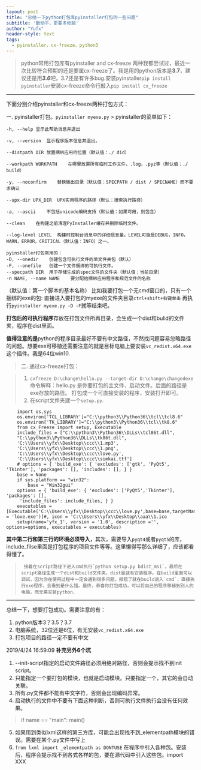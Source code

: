 ```yaml
---
layout: post
title: "总结一下python打包库pyinstaller打包的一些问题"
subtitle: '勤动手，更要多动脑'
author: "Yufx"
header-style: text
tags:
  - pyinstaller，cx-freeze，python3
---
```

> python常用打包库有pyinstaller and cx-freeze
> 两种我都尝试过，最近一次比较符合预期的还是要属cx-freeze了。我是用的python版本是**3.7**，建议还是用***3.6***吧，3.7还是有许多bug.安装pyinstaller`pip install pyinstaller`安装cx-freeze命令行敲入`pip install cx_freeze`

----------

下面分别介绍pyinstaller和cx-freeze两种打包方式：

一. pyinstaller打包。`pyinstaller myexe.py`
	> pyinstaller的菜单如下：

`-h, --help	显示此帮助消息并退出`

`-v, --version	显示程序版本信息并退出。`

`--distpath DIR	放置捆绑应用的位置（默认值：./ did）`

`--workpath WORKPATH	在哪里放置所有临时工作文件，.log，.pyz等（默认值：./ build）`

`-y, --noconfirm	替换输出目录（默认值：SPECPATH / dist / SPECNAME）而不要求确认`

`--upx-dir UPX_DIR	UPX实用程序的路径（默认：搜索执行路径）`

`-a, --ascii	不包括unicode编码支持（默认值：如果可用，则包含）`

`--clean	在构建之前清理PyInstaller缓存并删除临时文件。`

`--log-level LEVEL	构建时控制台消息中的详细信息量。LEVEL可能是DEBUG，INFO，WARN，ERROR，CRITICAL（默认值：INFO）之一。`

	pyinstaller打包常用的：
	-D, --onedir	创建包含可执行文件的单文件夹包（默认）
	-F, --onefile	创建一个文件捆绑的可执行文件。
	--specpath DIR	用于存储生成的spec文件的文件夹（默认值：当前目录）
	-n NAME, --name NAME	要分配给捆绑应用程序和规范文件的名称
（默认值：第一个脚本的基本名称）
	比如我要打包一个无cmd窗口的，只有一个捆绑的exe的包:
直接进入要打包的myexe的文件夹目录`ctrl+shift+右键单击`
再执行`pyinstaller myexe.py -D -F`就等结束吧。

**打包后的可执行程序**存放在打包文件所再目录，会生成一个dist和bulid的文件夹，程序在dist里面。

**值得注意的是**python的程序目录最好不要有中文路径，不然找问题容易忽略路径的问题。想要exe可移植还需要注意的就是目标电脑上要安装`vc_redist.x64.exe`这个插件。我是64位win10.


> 二. 通过cx-freeze打包： 

> 
> 1. `cxfreeze D:\change\hello.py --target-dir D:\change\changedexe` 命令解释：hello.py 是你要打包的主文件、启动文件。后面的路径是exe存放的路径。
> 打包成一个可直接安装的程序，安装打开即可。
> 2. 在script文件夹建一个`setup.py`.
> 	   	   
		import os,sys 
        os.environ['TCL_LIBRARY']="C:\\python3\\Python36\\tcl\\tcl8.6"
        os.environ['TK_LIBRARY']="C:\\python3\\Python36\\tcl\\tk8.6"
        from cx_Freeze import setup, Executable
        include_files = ["C:\\python3\\Python36\\DLLs\\tcl86t.dll",
		"C:\\python3\\Python36\\DLLs\\tk86t.dll",
		'C:\\Users\\yfx\\Desktop\\ccc\\1.mp3',
		'C:\\Users\\yfx\\Desktop\\ccc\\1.png',
		'C:\\Users\\yfx\\Desktop\\ccc\\love.py',
		'C:\\Users\\yfx\\Desktop\\ccc\\simkai.ttf']
        # options = { 'build_exe': { 'excludes': ['gtk', 'PyQt5', 'Tkinter'], 'packages': [], 'includes': [], } }  
        base = None
        if sys.platform == "win32":
            base = "Win32gui"
        options = { 'build_exe': { 'excludes': ['PyQt5','Tkinter'], 'packages': [],
		 'include_files': include_files, } }
        executables = [Executable('C:\\Users\\yfx\\Desktop\\ccc\\love.py',base=base,targetName = 'love.exe')]#, icon = 'C:\\Users\\yfx\\Desktop\\aaa\\1.ico
        setup(name='yfx_1', version = '1.0', description ='', options=options, executables = executables)
**其中第二行和第三行的环境必须导入**，其次，需要导入`pyqt4`或者`pyqt5`的库，include_filse里面是打包程序的项目文件等等。这里懒得写那么详细了，应该都看得懂了。

>      接着在script路径下进入cmd执行`python setup.py bdist_msi`，最后在script路径生成一个dist和build文件夹，dist里就有安装程序。在build里面可以调试，因为你在使用过程中一定会遇到很多问题。报错了就在build进入`cmd`，直接执行exe程序，会看到是什么错。最终，恭喜你打包成功，可以将自己的程序移植到别人的电脑，而无需安装python.

----------
总结一下，想要打包成功。需要注意的有：
1. python版本3？3.5？3.7
2. 电脑系统，32位还是6位，有无安装`vc_redist.x64.exe`
3. 打包项目的路径一定不要有中文


2019/4/24 16:59:09 
**补充另外6个坑**
1. --init-script指定的启动文件路径必须用绝对路径，否则会提示找不到init script。
2. 只能指定一个要打包的模块，也就是启动模块。只要指定一个，其它的会自动关联。
3. 所有.py文件都不能有中文字符，否则会出现编码异常。
4. 启动执行的文件中不要有下面这种判断，否则可执行文件执行会没有任何效果。
> 	if name == "main":
> 	main()
5. 如果用到类似lxml这样的第三方库，可能会出现找不到_elementpath模块的错误。需要在某个.py文件中写上
6. `from lxml import _elementpath as DONTUSE`
在程序中引入各种包。安装后，程序会提示找不到各式各样的包，要在源代码中引入这些包。import XXX
